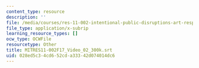```yaml
---
content_type: resource
description: ''
file: /media/courses/res-11-002-intentional-public-disruptions-art-responsibility-and-pedagogy-fall-2017/028ed5c34cd652cda33342d074014dc6_MITRES11-002F17_Video_02_300k.vtt
file_type: application/x-subrip
learning_resource_types: []
ocw_type: OCWFile
resourcetype: Other
title: MITRES11-002F17_Video_02_300k.srt
uid: 028ed5c3-4cd6-52cd-a333-42d074014dc6
---
```

